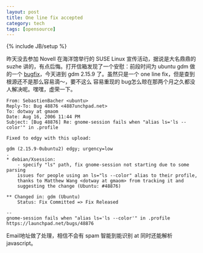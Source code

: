 ```yaml
---
layout: post
title: One line fix accepted
category: tech
tags: [opensource]
---
```

{% include JB/setup %}

昨天没去参加 Novell 在海洋馆举行的 SUSE Linux 宣传活动，据说是大名鼎鼎的 suzhe
讲的，有点后悔。打开信箱发现了一个安慰：前段时间为 ubuntu gdm 做的一个
[bugfix](http://joyus.org/blog/2006/08/contribute-to-ubuntu/)，今天进到 gdm
2.15.9 了。虽然只是一个 one line fix，但是查到根源还不是那么容易滴～，要不这么
容易重现的 bug怎么晾在那两个月之久都没人解决呢。嘿嘿，虚荣一下。

    From: SebastienBacher <ubuntu>
    Reply-To: Bug 48876 <4887unchpad.net>
    To: dotway at gmaom
    Date: Aug 16, 2006 11:44 PM
    Subject: [Bug 48876] Re: gnome-session fails when "alias ls='ls --color'" in .profile

    Fixed to edgy with this upload:

    gdm (2.15.9-0ubuntu2) edgy; urgency=low
    .
    * debian/Xsession:
        - specify "ls" path, fix gnome-session not starting due to some parsing
        issues for people using an ls="ls --color" alias to their profile,
        thanks to Matthew Wang <dotway at gmaom> from tracking it and
        suggesting the change (Ubuntu: #48876)

    ** Changed in: gdm (Ubuntu)
        Status: Fix Committed => Fix Released

    --
    gnome-session fails when "alias ls='ls --color'" in .profile
    https://launchpad.net/bugs/48876

Email地址做了处理，相信不会有 spam 智能到能识别 at 同时还能解析 javascript。
